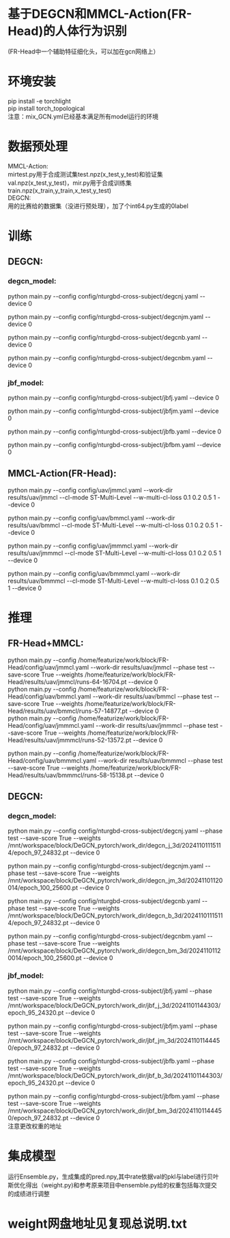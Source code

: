 # 基于DEGCN和MMCL-Action(FR-Head)的人体行为识别     
(FR-Head中一个辅助特征细化头，可以加在gcn网络上）  
# 环境安装  
pip install -e torchlight  
pip install torch_topological  
注意：mix_GCN.yml已经基本满足所有model运行的环境
# 数据预处理
MMCL-Action:  
mirtest.py用于合成测试集test.npz(x_test,y_test)和验证集val.npz(x_test,y_test)，mir.py用于合成训练集train.npz(x_train,y_train,x_test,y_test)  
DEGCN:  
用的比赛给的数据集（没进行预处理），加了个int64.py生成的0label  
# 训练  
## DEGCN:  
### degcn_model:  
python main.py --config config/nturgbd-cross-subject/degcnj.yaml --device 0  

python main.py --config config/nturgbd-cross-subject/degcnjm.yaml --device 0  

python main.py --config config/nturgbd-cross-subject/degcnb.yaml --device 0  

python main.py --config config/nturgbd-cross-subject/degcnbm.yaml --device 0  
  
### jbf_model:  
python main.py --config config/nturgbd-cross-subject/jbfj.yaml --device 0  

python main.py --config config/nturgbd-cross-subject/jbfjm.yaml --device 0  

python main.py --config config/nturgbd-cross-subject/jbfb.yaml --device 0  

python main.py --config config/nturgbd-cross-subject/jbfbm.yaml --device 0  
## MMCL-Action(FR-Head):  
python main.py --config config/uav/jmmcl.yaml --work-dir results/uav/jmmcl --cl-mode ST-Multi-Level --w-multi-cl-loss 0.1 0.2 0.5 1 --device 0  

python main.py --config config/uav/bmmcl.yaml --work-dir results/uav/bmmcl --cl-mode ST-Multi-Level --w-multi-cl-loss 0.1 0.2 0.5 1 --device 0  

python main.py --config config/uav/jmmmcl.yaml --work-dir results/uav/jmmmcl --cl-mode ST-Multi-Level --w-multi-cl-loss 0.1 0.2 0.5 1 --device 0  

python main.py --config config/uav/bmmmcl.yaml --work-dir results/uav/bmmmcl --cl-mode ST-Multi-Level --w-multi-cl-loss 0.1 0.2 0.5 1 --device 0  
# 推理  
## FR-Head+MMCL:  

python main.py --config /home/featurize/work/block/FR-Head/config/uav/jmmcl.yaml --work-dir results/uav/jmmcl --phase test --save-score True --weights /home/featurize/work/block/FR-Head/results/uav/jmmcl/runs-64-16704.pt --device 0  
python main.py --config /home/featurize/work/block/FR-Head/config/uav/bmmcl.yaml --work-dir results/uav/bmmcl --phase test --save-score True --weights /home/featurize/work/block/FR-Head/results/uav/bmmcl/runs-57-14877.pt --device 0  
python main.py --config /home/featurize/work/block/FR-Head/config/uav/jmmmcl.yaml --work-dir results/uav/jmmmcl --phase test --save-score True --weights /home/featurize/work/block/FR-Head/results/uav/jmmmcl/runs-52-13572.pt --device 0  

python main.py --config /home/featurize/work/block/FR-Head/config/uav/bmmmcl.yaml --work-dir results/uav/bmmmcl --phase test --save-score True --weights /home/featurize/work/block/FR-Head/results/uav/bmmmcl/runs-58-15138.pt --device 0  
## DEGCN:  
### degcn_model:  

python main.py --config config/nturgbd-cross-subject/degcnj.yaml --phase test --save-score True --weights /mnt/workspace/block/DeGCN_pytorch/work_dir/degcn_j_3d/20241101115114/epoch_97_24832.pt --device 0  

python main.py --config config/nturgbd-cross-subject/degcnjm.yaml --phase test --save-score True --weights /mnt/workspace/block/DeGCN_pytorch/work_dir/degcn_jm_3d/20241101120014/epoch_100_25600.pt --device 0  

python main.py --config config/nturgbd-cross-subject/degcnb.yaml --phase test --save-score True --weights /mnt/workspace/block/DeGCN_pytorch/work_dir/degcn_b_3d/20241101115114/epoch_97_24832.pt --device 0  

python main.py --config config/nturgbd-cross-subject/degcnbm.yaml --phase test --save-score True --weights /mnt/workspace/block/DeGCN_pytorch/work_dir/degcn_bm_3d/20241101120014/epoch_100_25600.pt --device 0    
### jbf_model:
python main.py --config config/nturgbd-cross-subject/jbfj.yaml --phase test --save-score True --weights /mnt/workspace/block/DeGCN_pytorch/work_dir/jbf_j_3d/20241101144303/epoch_95_24320.pt --device 0  

python main.py --config config/nturgbd-cross-subject/jbfjm.yaml --phase test --save-score True --weights /mnt/workspace/block/DeGCN_pytorch/work_dir/jbf_jm_3d/20241101144450/epoch_97_24832.pt --device 0  

python main.py --config config/nturgbd-cross-subject/jbfb.yaml --phase test --save-score True --weights /mnt/workspace/block/DeGCN_pytorch/work_dir/jbf_b_3d/20241101144303/epoch_95_24320.pt --device 0  

python main.py --config config/nturgbd-cross-subject/jbfbm.yaml --phase test --save-score True --weights /mnt/workspace/block/DeGCN_pytorch/work_dir/jbf_bm_3d/20241101144450/epoch_97_24832.pt --device 0  
注意更改权重的地址  
# 集成模型  
运行Ensemble.py，生成集成的pred.npy,其中rate依据val的pkl与label进行贝叶斯优化得出（weight.py)和参考原来项目中ensemble.py给的权重包括每次提交的成绩进行调整  
# weight网盘地址见复现总说明.txt




